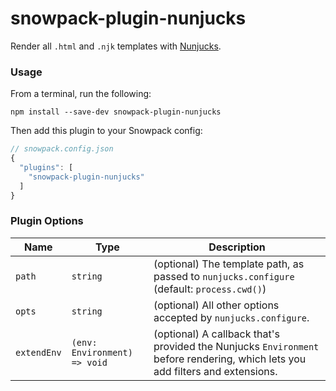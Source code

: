 # snowpack-plugin-nunjucks

Render all `.html` and `.njk` templates with [Nunjucks](https://mozilla.github.io/nunjucks/).

### Usage

From a terminal, run the following:

```
npm install --save-dev snowpack-plugin-nunjucks
```

Then add this plugin to your Snowpack config:

```js
// snowpack.config.json
{
  "plugins": [
    "snowpack-plugin-nunjucks"
  ]
}
```

### Plugin Options

| Name        | Type                         | Description                                                                                                                   |
| ----------- | ---------------------------- | ----------------------------------------------------------------------------------------------------------------------------- |
| `path`      | `string`                     | (optional) The template path, as passed to `nunjucks.configure` (default: `process.cwd()`)                                    |
| `opts`      | `string`                     | (optional) All other options accepted by `nunjucks.configure`.                                                                |
| `extendEnv` | `(env: Environment) => void` | (optional) A callback that's provided the Nunjucks `Environment` before rendering, which lets you add filters and extensions. |
